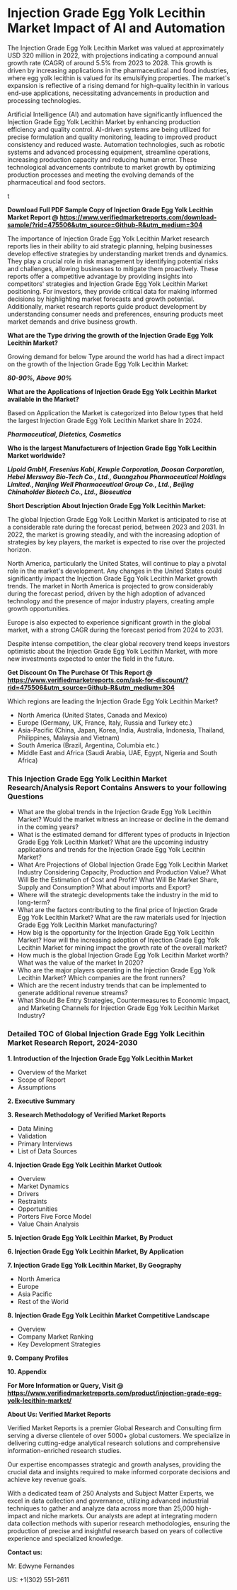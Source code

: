 <meta name="title" content="Global Injection Grade Egg Yolk Lecithin Market Impact of AI and Automation"><meta name="description" content="The Injection Grade Egg Yolk Lecithin Market was valued at approximately USD 320 million in 2022, with projections indicating a compound annual growth rate (CAGR) of a"><meta name="title" content="Injection Grade Egg Yolk Lecithin Market Size, Share, Scope, Trends, Growth, Opportunities, Analysis, Forecast"><h1>Injection Grade Egg Yolk Lecithin Market Impact of AI and Automation</h1><p>The Injection Grade Egg Yolk Lecithin Market was valued at approximately USD 320 million in 2022, with projections indicating a compound annual growth rate (CAGR) of around 5.5% from 2023 to 2028. This growth is driven by increasing applications in the pharmaceutical and food industries, where egg yolk lecithin is valued for its emulsifying properties. The market's expansion is reflective of a rising demand for high-quality lecithin in various end-use applications, necessitating advancements in production and processing technologies.</p><p>Artificial Intelligence (AI) and automation have significantly influenced the Injection Grade Egg Yolk Lecithin Market by enhancing production efficiency and quality control. AI-driven systems are being utilized for precise formulation and quality monitoring, leading to improved product consistency and reduced waste. Automation technologies, such as robotic systems and advanced processing equipment, streamline operations, increasing production capacity and reducing human error. These technological advancements contribute to market growth by optimizing production processes and meeting the evolving demands of the pharmaceutical and food sectors.</p>t</p><p id="" class=""><strong>Download Full PDF Sample Copy of Injection Grade Egg Yolk Lecithin Market Report @ <a href="https://www.verifiedmarketreports.com/download-sample/?rid=475506&utm_source=Github-R&utm_medium=304" target="_blank">https://www.verifiedmarketreports.com/download-sample/?rid=475506&utm_source=Github-R&utm_medium=304</a></strong></p><p>The importance of&nbsp;Injection Grade Egg Yolk Lecithin Market research reports lies in their ability to aid strategic planning, helping businesses develop effective strategies by understanding market trends and dynamics. They play a crucial role in risk management by identifying potential risks and challenges, allowing businesses to mitigate them proactively. These reports offer a competitive advantage by providing insights into competitors' strategies and Injection Grade Egg Yolk Lecithin Market positioning. For investors, they provide critical data for making informed decisions by highlighting market forecasts and growth potential. Additionally, market research reports guide product development by understanding consumer needs and preferences, ensuring products meet market demands and drive business growth.</p><p><strong>What are the&nbsp;Type driving the growth of the Injection Grade Egg Yolk Lecithin Market?</strong></p><p id="" class="">Growing demand for below Type around the world has had a direct impact on the growth of the Injection Grade Egg Yolk Lecithin Market:</p><em><strong>80-90%, Above 90%</strong></em></p><strong>What are the&nbsp;Applications&nbsp;of Injection Grade Egg Yolk Lecithin Market available in the Market?</strong></p><p id="" class="">Based on Application the Market is categorized into Below types that held the largest Injection Grade Egg Yolk Lecithin Market share In 2024.</p><em><strong>Pharmaceutical, Dietetics, Cosmetics</strong></em></p><strong>Who is the largest Manufacturers of Injection Grade Egg Yolk Lecithin Market worldwide?</strong></p><p><em><strong>Lipoid GmbH, Fresenius Kabi, Kewpie Corporation, Doosan Corporation, Hebei Mersway Bio-Tech Co., Ltd., Guangzhou Pharmaceutical Holdings Limited., Nanjing Well Pharmaceutical Group Co., Ltd., Beijing Chinaholder Biotech Co., Ltd., Bioseutica</strong></em></p><p id="" class=""><strong>Short Description About Injection Grade Egg Yolk Lecithin Market:</strong></p><p>The global Injection Grade Egg Yolk Lecithin Market is anticipated to rise at a considerable rate during the forecast period, between 2023 and 2031. In 2022, the market is growing steadily, and with the increasing adoption of strategies by key players, the market is expected to rise over the projected horizon.</p><p>North America, particularly the United States, will continue to play a pivotal role in the market's development. Any changes in the United States could significantly impact the Injection Grade Egg Yolk Lecithin Market growth trends. The market in North America is projected to grow considerably during the forecast period, driven by the high adoption of advanced technology and the presence of major industry players, creating ample growth opportunities.</p><p>Europe is also expected to experience significant growth in the global market, with a strong CAGR during the forecast period from 2024 to 2031.</p><p>Despite intense competition, the clear global recovery trend keeps investors optimistic about the Injection Grade Egg Yolk Lecithin Market, with more new investments expected to enter the field in the future.</p><p id="" class=""><strong>Get Discount On The Purchase Of This Report @ <a href="https://www.verifiedmarketreports.com/ask-for-discount/?rid=475506&utm_source=Github-R&utm_medium=304" target="_blank">https://www.verifiedmarketreports.com/ask-for-discount/?rid=475506&utm_source=Github-R&utm_medium=304</a></strong></p>Which regions are leading the Injection Grade Egg Yolk Lecithin Market?</p><ul><li>North America (United States, Canada and Mexico)</li><li>Europe (Germany, UK, France, Italy, Russia and Turkey etc.)</li><li>Asia-Pacific (China, Japan, Korea, India, Australia, Indonesia, Thailand, Philippines, Malaysia and Vietnam)</li><li>South America (Brazil, Argentina, Columbia etc.)</li><li>Middle East and Africa (Saudi Arabia, UAE, Egypt, Nigeria and South Africa)</li></ul><h3 id="" class="">This Injection Grade Egg Yolk Lecithin Market Research/Analysis Report Contains Answers to your following Questions</h3><ul><li>What are the global trends in the Injection Grade Egg Yolk Lecithin Market? Would the market witness an increase or decline in the demand in the coming years?</li><li>What is the estimated demand for different types of products in Injection Grade Egg Yolk Lecithin Market? What are the upcoming industry applications and trends for the Injection Grade Egg Yolk Lecithin Market?</li><li>What Are Projections of Global Injection Grade Egg Yolk Lecithin Market Industry Considering Capacity, Production and Production Value? What Will Be the Estimation of Cost and Profit? What Will Be Market Share, Supply and Consumption? What about imports and Export?</li><li>Where will the strategic developments take the industry in the mid to long-term?</li><li>What are the factors contributing to the final price of Injection Grade Egg Yolk Lecithin Market? What are the raw materials used for Injection Grade Egg Yolk Lecithin Market manufacturing?</li><li>How big is the opportunity for the Injection Grade Egg Yolk Lecithin Market? How will the increasing adoption of Injection Grade Egg Yolk Lecithin Market for mining impact the growth rate of the overall market?</li><li>How much is the global Injection Grade Egg Yolk Lecithin Market worth? What was the value of the market In 2020?</li><li>Who are the major players operating in the Injection Grade Egg Yolk Lecithin Market? Which companies are the front runners?</li><li>Which are the recent industry trends that can be implemented to generate additional revenue streams?</li><li>What Should Be Entry Strategies, Countermeasures to Economic Impact, and Marketing Channels for Injection Grade Egg Yolk Lecithin Market Industry?</li></ul><h3 id="" class="">Detailed TOC of Global Injection Grade Egg Yolk Lecithin Market Research Report, 2024-2030</h3><p id="" class=""><strong>1. Introduction of the Injection Grade Egg Yolk Lecithin Market</strong></p><ul><li>Overview of the Market</li><li>Scope of Report</li><li>Assumptions</li></ul><p id="" class=""><strong>2. Executive Summary</strong></p><p id="" class=""><strong>3. Research Methodology of Verified Market Reports</strong></p><ul><li>Data Mining</li><li>Validation</li><li>Primary Interviews</li><li>List of Data Sources</li></ul><p id="" class=""><strong>4. Injection Grade Egg Yolk Lecithin Market Outlook</strong></p><ul><li>Overview</li><li>Market Dynamics</li><li>Drivers</li><li>Restraints</li><li>Opportunities</li><li>Porters Five Force Model</li><li>Value Chain Analysis</li></ul><p id="" class=""><strong>5. Injection Grade Egg Yolk Lecithin Market, By Product</strong></p><p id="" class=""><strong>6. Injection Grade Egg Yolk Lecithin Market, By Application</strong></p><p id="" class=""><strong>7. Injection Grade Egg Yolk Lecithin Market, By Geography</strong></p><ul><li>North America</li><li>Europe</li><li>Asia Pacific</li><li>Rest of the World</li></ul><p id="" class=""><strong>8. Injection Grade Egg Yolk Lecithin Market Competitive Landscape</strong></p><ul><li>Overview</li><li>Company Market Ranking</li><li>Key Development Strategies</li></ul><p id="" class=""><strong>9. Company Profiles</strong></p><p id="" class=""><strong>10. Appendix</strong></p><p id="" class=""><strong>For More Information or Query, Visit @ <a href="https://www.verifiedmarketreports.com/product/injection-grade-egg-yolk-lecithin-market/" target="_blank">https://www.verifiedmarketreports.com/product/injection-grade-egg-yolk-lecithin-market/</a></strong></p><p id="" class=""><strong>About Us: Verified Market Reports</strong></p><p id="" class="">Verified Market Reports is a premier Global Research and Consulting firm serving a diverse clientele of over 5000+ global customers. We specialize in delivering cutting-edge analytical research solutions and comprehensive information-enriched research studies.</p><p id="" class="">Our expertise encompasses strategic and growth analyses, providing the crucial data and insights required to make informed corporate decisions and achieve key revenue goals.</p><p id="" class="">With a dedicated team of 250 Analysts and Subject Matter Experts, we excel in data collection and governance, utilizing advanced industrial techniques to gather and analyze data across more than 25,000 high-impact and niche markets. Our analysts are adept at integrating modern data collection methods with superior research methodologies, ensuring the production of precise and insightful research based on years of collective experience and specialized knowledge.</p><p id="" class=""><strong>Contact us:</strong></p><p id="" class="">Mr. Edwyne Fernandes</p><p id="" class="">US: +1(302) 551-2611</p>